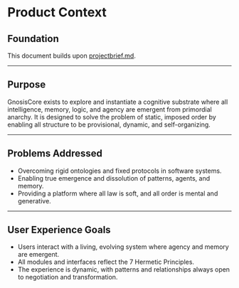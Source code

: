 # Product Context

## Foundation

This document builds upon [projectbrief.md](./projectbrief.md).

---

## Purpose

GnosisCore exists to explore and instantiate a cognitive substrate where all intelligence, memory, logic, and agency are emergent from primordial anarchy. It is designed to solve the problem of static, imposed order by enabling all structure to be provisional, dynamic, and self-organizing.

---

## Problems Addressed

- Overcoming rigid ontologies and fixed protocols in software systems.
- Enabling true emergence and dissolution of patterns, agents, and memory.
- Providing a platform where all law is soft, and all order is mental and generative.

---

## User Experience Goals

- Users interact with a living, evolving system where agency and memory are emergent.
- All modules and interfaces reflect the 7 Hermetic Principles.
- The experience is dynamic, with patterns and relationships always open to negotiation and transformation.
